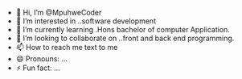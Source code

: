 - 👋 Hi, I’m @MpuhweCoder
- 👀 I’m interested in ..software development
- 🌱 I’m currently learning .Hons bachelor of computer Application.
- 💞️ I’m looking to collaborate on ..front and back end programming.
- 📫 How to reach me text to me 
- 😄 Pronouns: ...
- ⚡ Fun fact: ...

<!---
MpuhweCoder/MpuhweCoder is a ✨ special ✨ repository because its `README.md` (this file) appears on your GitHub profile.
You can click the Preview link to take a look at your changes.
--->
